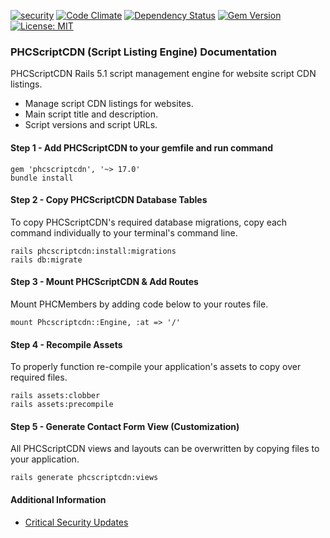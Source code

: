 [![security](https://hakiri.io/github/PHCNetworks/phc-scriptcdn/master.svg)](https://hakiri.io/github/PHCNetworks/phc-scriptcdn/master)
[![Code Climate](https://codeclimate.com/github/PHCNetworks/phc-scrtipcdn/badges/gpa.svg)](https://codeclimate.com/github/PHCNetworks/phc-scrtipcdn)
[![Dependency Status](https://gemnasium.com/badges/github.com/PHCNetworks/phc-scriptcdn.svg)](https://gemnasium.com/github.com/PHCNetworks/phc-scriptcdn)
[![Gem Version](https://badge.fury.io/rb/phcscriptcdn.svg)](https://badge.fury.io/rb/phcscriptcdn)
[![License: MIT](https://img.shields.io/badge/License-MIT-blue.svg)](https://github.com/PHCNetworks/phc-scriptcdn/blob/master/MIT-LICENSE)

### PHCScriptCDN (Script Listing Engine) Documentation
PHCScriptCDN Rails 5.1 script management engine for website script CDN listings.

* Manage script CDN listings for websites.
* Main script title and description.
* Script versions and script URLs.

#### Step 1 - Add PHCScriptCDN to your gemfile  and run command  

	gem 'phcscriptcdn', '~> 17.0'
	bundle install

#### Step 2 - Copy PHCScriptCDN Database Tables
To copy PHCScriptCDN's required database migrations, copy each command individually to your terminal's command line.

	rails phcscriptcdn:install:migrations
	rails db:migrate

#### Step 3 - Mount PHCScriptCDN & Add Routes
Mount PHCMembers by adding code below to your routes file.  

	mount Phcscriptcdn::Engine, :at => '/'

#### Step 4 - Recompile Assets  
To properly function re-compile your application's assets to copy over required files.

	rails assets:clobber
	rails assets:precompile  

#### Step 5 - Generate Contact Form View (Customization)  
All PHCScriptCDN views and layouts can be overwritten by copying files to your application.

	rails generate phcscriptcdn:views

#### Additional Information

- [Critical Security Updates](https://github.com/PHCNetworks/phc-scriptcdn/wiki/Critical-Security-Updates)
